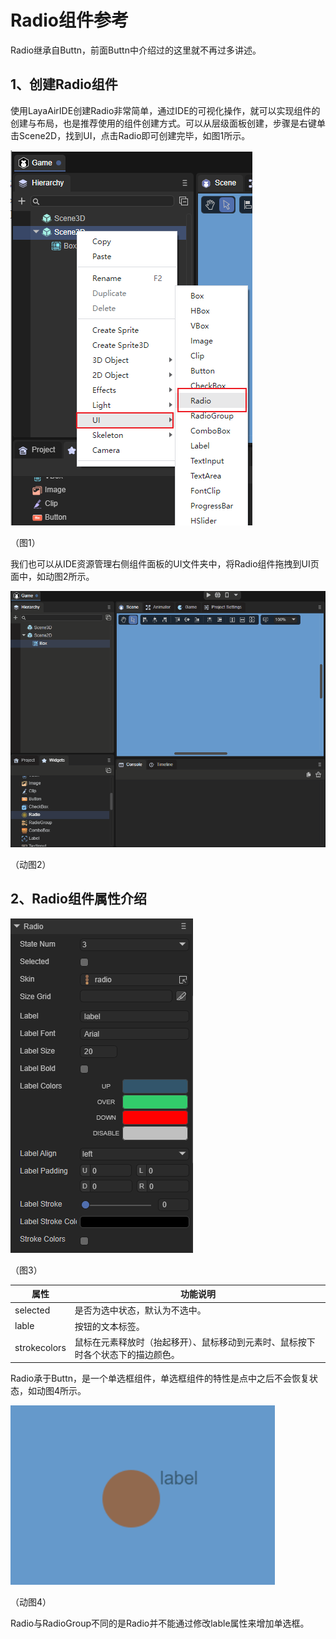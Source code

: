# Radio组件参考

Radio继承自Buttn，前面Buttn中介绍过的这里就不再过多讲述。

## 1、创建Radio组件

​        使用LayaAirIDE创建Radio非常简单，通过IDE的可视化操作，就可以实现组件的创建与布局，也是推荐使用的组件创建方式。可以从层级面板创建，步骤是右键单击Scene2D，找到UI，点击Radio即可创建完毕，如图1所示。

![](img/1.png) 

（图1）

 我们也可以从IDE资源管理右侧组件面板的UI文件夹中，将Radio组件拖拽到UI页面中，如动图2所示。

![](img/2.gif) 

（动图2）

## 2、Radio组件属性介绍

![](img/3.png) 

（图3）

| 属性         | 功能说明                                                     |
| ------------ | ------------------------------------------------------------ |
| selected     | 是否为选中状态，默认为不选中。                               |
| lable        | 按钮的文本标签。                                             |
| strokecolors | 鼠标在元素释放时（抬起移开）、鼠标移动到元素时、鼠标按下时各个状态下的描边颜色。 |

Radio承于Buttn，是一个单选框组件，单选框组件的特性是点中之后不会恢复状态，如动图4所示。

![](img/4.gif) 

（动图4）

Radio与RadioGroup不同的是Radio并不能通过修改lable属性来增加单选框。